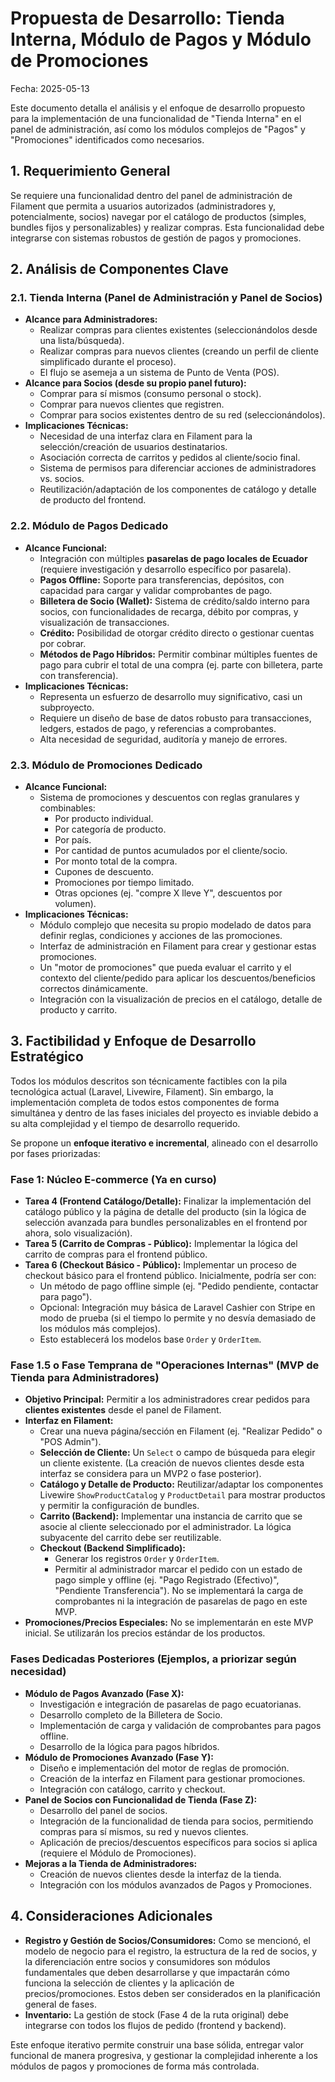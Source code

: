 # Propuesta de Desarrollo: Tienda Interna, Módulo de Pagos y Módulo de Promociones

Fecha: 2025-05-13

Este documento detalla el análisis y el enfoque de desarrollo propuesto para la implementación de una funcionalidad de "Tienda Interna" en el panel de administración, así como los módulos complejos de "Pagos" y "Promociones" identificados como necesarios.

## 1. Requerimiento General

Se requiere una funcionalidad dentro del panel de administración de Filament que permita a usuarios autorizados (administradores y, potencialmente, socios) navegar por el catálogo de productos (simples, bundles fijos y personalizables) y realizar compras. Esta funcionalidad debe integrarse con sistemas robustos de gestión de pagos y promociones.

## 2. Análisis de Componentes Clave

### 2.1. Tienda Interna (Panel de Administración y Panel de Socios)

*   **Alcance para Administradores:**
    *   Realizar compras para clientes existentes (seleccionándolos desde una lista/búsqueda).
    *   Realizar compras para nuevos clientes (creando un perfil de cliente simplificado durante el proceso).
    *   El flujo se asemeja a un sistema de Punto de Venta (POS).
*   **Alcance para Socios (desde su propio panel futuro):**
    *   Comprar para sí mismos (consumo personal o stock).
    *   Comprar para nuevos clientes que registren.
    *   Comprar para socios existentes dentro de su red (seleccionándolos).
*   **Implicaciones Técnicas:**
    *   Necesidad de una interfaz clara en Filament para la selección/creación de usuarios destinatarios.
    *   Asociación correcta de carritos y pedidos al cliente/socio final.
    *   Sistema de permisos para diferenciar acciones de administradores vs. socios.
    *   Reutilización/adaptación de los componentes de catálogo y detalle de producto del frontend.

### 2.2. Módulo de Pagos Dedicado

*   **Alcance Funcional:**
    *   Integración con múltiples **pasarelas de pago locales de Ecuador** (requiere investigación y desarrollo específico por pasarela).
    *   **Pagos Offline:** Soporte para transferencias, depósitos, con capacidad para cargar y validar comprobantes de pago.
    *   **Billetera de Socio (Wallet):** Sistema de crédito/saldo interno para socios, con funcionalidades de recarga, débito por compras, y visualización de transacciones.
    *   **Crédito:** Posibilidad de otorgar crédito directo o gestionar cuentas por cobrar.
    *   **Métodos de Pago Híbridos:** Permitir combinar múltiples fuentes de pago para cubrir el total de una compra (ej. parte con billetera, parte con transferencia).
*   **Implicaciones Técnicas:**
    *   Representa un esfuerzo de desarrollo muy significativo, casi un subproyecto.
    *   Requiere un diseño de base de datos robusto para transacciones, ledgers, estados de pago, y referencias a comprobantes.
    *   Alta necesidad de seguridad, auditoría y manejo de errores.

### 2.3. Módulo de Promociones Dedicado

*   **Alcance Funcional:**
    *   Sistema de promociones y descuentos con reglas granulares y combinables:
        *   Por producto individual.
        *   Por categoría de producto.
        *   Por país.
        *   Por cantidad de puntos acumulados por el cliente/socio.
        *   Por monto total de la compra.
        *   Cupones de descuento.
        *   Promociones por tiempo limitado.
        *   Otras opciones (ej. "compre X lleve Y", descuentos por volumen).
*   **Implicaciones Técnicas:**
    *   Módulo complejo que necesita su propio modelado de datos para definir reglas, condiciones y acciones de las promociones.
    *   Interfaz de administración en Filament para crear y gestionar estas promociones.
    *   Un "motor de promociones" que pueda evaluar el carrito y el contexto del cliente/pedido para aplicar los descuentos/beneficios correctos dinámicamente.
    *   Integración con la visualización de precios en el catálogo, detalle de producto y carrito.

## 3. Factibilidad y Enfoque de Desarrollo Estratégico

Todos los módulos descritos son técnicamente factibles con la pila tecnológica actual (Laravel, Livewire, Filament). Sin embargo, la implementación completa de todos estos componentes de forma simultánea y dentro de las fases iniciales del proyecto es inviable debido a su alta complejidad y el tiempo de desarrollo requerido.

Se propone un **enfoque iterativo e incremental**, alineado con el desarrollo por fases priorizadas:

### Fase 1: Núcleo E-commerce (Ya en curso)
*   **Tarea 4 (Frontend Catálogo/Detalle):** Finalizar la implementación del catálogo público y la página de detalle del producto (sin la lógica de selección avanzada para bundles personalizables en el frontend por ahora, solo visualización).
*   **Tarea 5 (Carrito de Compras - Público):** Implementar la lógica del carrito de compras para el frontend público.
*   **Tarea 6 (Checkout Básico - Público):** Implementar un proceso de checkout básico para el frontend público. Inicialmente, podría ser con:
    *   Un método de pago offline simple (ej. "Pedido pendiente, contactar para pago").
    *   Opcional: Integración muy básica de Laravel Cashier con Stripe en modo de prueba (si el tiempo lo permite y no desvía demasiado de los módulos más complejos).
    *   Esto establecerá los modelos base `Order` y `OrderItem`.

### Fase 1.5 o Fase Temprana de "Operaciones Internas" (MVP de Tienda para Administradores)

*   **Objetivo Principal:** Permitir a los administradores crear pedidos para **clientes existentes** desde el panel de Filament.
*   **Interfaz en Filament:**
    *   Crear una nueva página/sección en Filament (ej. "Realizar Pedido" o "POS Admin").
    *   **Selección de Cliente:** Un `Select` o campo de búsqueda para elegir un cliente existente. (La creación de nuevos clientes desde esta interfaz se considera para un MVP2 o fase posterior).
    *   **Catálogo y Detalle de Producto:** Reutilizar/adaptar los componentes Livewire `ShowProductCatalog` y `ProductDetail` para mostrar productos y permitir la configuración de bundles.
    *   **Carrito (Backend):** Implementar una instancia de carrito que se asocie al cliente seleccionado por el administrador. La lógica subyacente del carrito debe ser reutilizable.
    *   **Checkout (Backend Simplificado):**
        *   Generar los registros `Order` y `OrderItem`.
        *   Permitir al administrador marcar el pedido con un estado de pago simple y offline (ej. "Pago Registrado (Efectivo)", "Pendiente Transferencia"). No se implementará la carga de comprobantes ni la integración de pasarelas de pago en este MVP.
*   **Promociones/Precios Especiales:** No se implementarán en este MVP inicial. Se utilizarán los precios estándar de los productos.

### Fases Dedicadas Posteriores (Ejemplos, a priorizar según necesidad)

*   **Módulo de Pagos Avanzado (Fase X):**
    *   Investigación e integración de pasarelas de pago ecuatorianas.
    *   Desarrollo completo de la Billetera de Socio.
    *   Implementación de carga y validación de comprobantes para pagos offline.
    *   Desarrollo de la lógica para pagos híbridos.
*   **Módulo de Promociones Avanzado (Fase Y):**
    *   Diseño e implementación del motor de reglas de promoción.
    *   Creación de la interfaz en Filament para gestionar promociones.
    *   Integración con catálogo, carrito y checkout.
*   **Panel de Socios con Funcionalidad de Tienda (Fase Z):**
    *   Desarrollo del panel de socios.
    *   Integración de la funcionalidad de tienda para socios, permitiendo compras para sí mismos, su red y nuevos clientes.
    *   Aplicación de precios/descuentos específicos para socios si aplica (requiere el Módulo de Promociones).
*   **Mejoras a la Tienda de Administradores:**
    *   Creación de nuevos clientes desde la interfaz de la tienda.
    *   Integración con los módulos avanzados de Pagos y Promociones.

## 4. Consideraciones Adicionales

*   **Registro y Gestión de Socios/Consumidores:** Como se mencionó, el modelo de negocio para el registro, la estructura de la red de socios, y la diferenciación entre socios y consumidores son módulos fundamentales que deben desarrollarse y que impactarán cómo funciona la selección de clientes y la aplicación de precios/promociones. Estos deben ser considerados en la planificación general de fases.
*   **Inventario:** La gestión de stock (Fase 4 de la ruta original) debe integrarse con todos los flujos de pedido (frontend y backend).

Este enfoque iterativo permite construir una base sólida, entregar valor funcional de manera progresiva, y gestionar la complejidad inherente a los módulos de pagos y promociones de forma más controlada.
